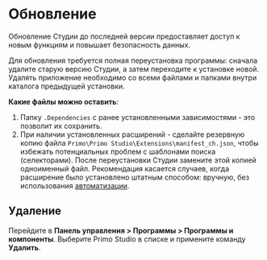 # Обновление 

Обновление Студии до последней версии предоставляет доступ к новым функциям и повышает безопасность данных. 

Для обновления требуется полная переустановка программы: сначала удалите старую версию Студии, а затем переходите к установке новой. Удалять приложение необходимо со всеми файлами и папками внутри каталога предыдущей установки.

**Какие файлы можно оставить**: 
1. Папку `.Dependencies` с ранее установленными зависимостями - это позволит их сохранить.
2. При наличии установленных расширений - сделайте резервную копию файла `Primo\Primo Studio\Extensions\manifest_ch.json`, чтобы избежать потенциальных проблем с шаблонами поиска (селекторами). После переустановки Студии замените этой копией одноименный файл. Рекомендация касается случаев, когда расширение было установлено штатным способом: вручную, без использования [автоматизации](https://docs.primo-rpa.ru/primo-rpa/primo-studio/settings/autoinstall-browser-extension).

## Удаление

Перейдите в  **Панель управления > Программы > Программы и компоненты**. Выберите Primo Studio в списке и примените команду **Удалить**.

